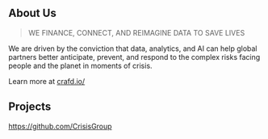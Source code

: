 ## About Us

> WE FINANCE, CONNECT, AND REIMAGINE DATA TO SAVE LIVES

We are driven by the conviction that data, analytics, and AI can help global partners better anticipate, prevent, and respond to the complex risks facing people and the planet in moments of crisis.

Learn more at [crafd.io/](https://crafd.io/)


## Projects

https://github.com/CrisisGroup
